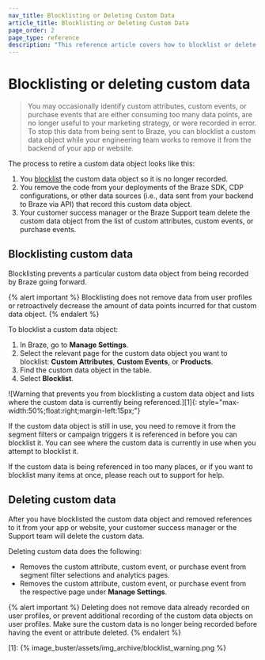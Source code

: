```yaml
---
nav_title: Blocklisting or Deleting Custom Data
article_title: Blocklisting or Deleting Custom Data
page_order: 2
page_type: reference
description: "This reference article covers how to blocklist or delete custom events, custom attributes, or purchase events."
---
```


# Blocklisting or deleting custom data

> You may occasionally identify custom attributes, custom events, or purchase events that are either consuming too many data points, are no longer useful to your marketing strategy, or were recorded in error. To stop this data from being sent to Braze, you can blocklist a custom data object while your engineering team works to remove it from the backend of your app or website.

The process to retire a custom data object looks like this:

1. You [blocklist](#blocklisting-custom-data) the custom data object so it is no longer recorded.
2. You remove the code from your deployments of the Braze SDK, CDP configurations, or other data sources (i.e., data sent from your backend to Braze via API) that record this custom data object.
3. Your customer success manager or the Braze Support team delete the custom data object from the list of custom attributes, custom events, or purchase events.

## Blocklisting custom data

Blocklisting prevents a particular custom data object from being recorded by Braze going forward.

{% alert important %}
Blocklisting does not remove data from user profiles or retroactively decrease the amount of data points incurred for that custom data object.
{% endalert %}

To blocklist a custom data object:

1. In Braze, go to **Manage Settings**.
2. Select the relevant page for the custom data object you want to blocklist: **Custom Attributes**, **Custom Events**, or **Products**.
3. Find the custom data object in the table.
4. Select **Blocklist**.

![Warning that prevents you from blocklisting a custom data object and lists where the custom data is currently being referenced.][1]{: style="max-width:50%;float:right;margin-left:15px;"}

If the custom data object is still in use, you need to remove it from the segment filters or campaign triggers it is referenced in before you can blocklist it. You can see where the custom data is currently in use when you attempt to blocklist it.

If the custom data is being referenced in too many places, or if you want to blocklist many items at once, please reach out to support for help.

## Deleting custom data

After you have blocklisted the custom data object and removed references to it from your app or website, your customer success manager or the Support team will delete the custom data.

Deleting custom data does the following:

- Removes the custom attribute, custom event, or purchase event from segment filter selections and analytics pages.
- Removes the custom attribute, custom event, or purchase event from the respective page under **Manage Settings**.

{% alert important %}
Deleting does not remove data already recorded on user profiles, or prevent additional recording of the custom data objects on user profiles. Make sure the custom data is no longer being recorded before having the event or attribute deleted.
{% endalert %}

[1]: {% image_buster/assets/img_archive/blocklist_warning.png %}